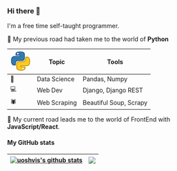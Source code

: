 ### Hi there 👋

I'm a free time self-taught programmer.

:rocket: My previous road had taken me to the world of **Python**

| ![Python](images/python-icon-48x48.png) | Topic        | Tools                  |
| --------------------------------------- | ------------ | ---------------------- |
| :panda_face:                            | Data Science | Pandas, Numpy          |
| :computer:                              | Web Dev      | Django, Django REST    |
| :spider:                                | Web Scraping | Beautiful Soup, Scrapy |

:rocket: My current road leads me to the world of FrontEnd with **JavaScript/React**.

<!-- ToDo add Python, Django, JavaScript, React logos
 -->

<!--


Here are some ideas to get you started:

 - 🔭 I’m currently working on ...
- 🌱 I’m currently learning ...
- 👯 I’m looking to collaborate on ...
- 🤔 I’m looking for help with ...
- 💬 Ask me about ...
- 📫 How to reach me: ...
- 😄 Pronouns: ...
- ⚡ Fun fact: ... -->

#### My GitHub stats

| <a href="https://github.com/uoshvis/github-readme-stats"><img align="center" src="https://github-readme-stats.vercel.app/api?username=uoshvis&show_icons=true&include_all_commits=true&theme=buefy&hide_border=true" alt="uoshvis's github stats" /></a> | <a href="https://github.com/uoshvis/github-readme-stats"><img align="center" src="https://github-readme-stats.vercel.app/api/top-langs/?username=uoshvis&hide=jupyter%20notebook&layout=compact&theme=buefy&hide_border=true" /></a> |
| -------------------------------------------------------------------------------------------------------------------------------------------------------------------------------------------------------------------------------------------------------- | ------------------------------------------------------------------------------------------------------------------------------------------------------------------------------------------------------------------------------------ |
